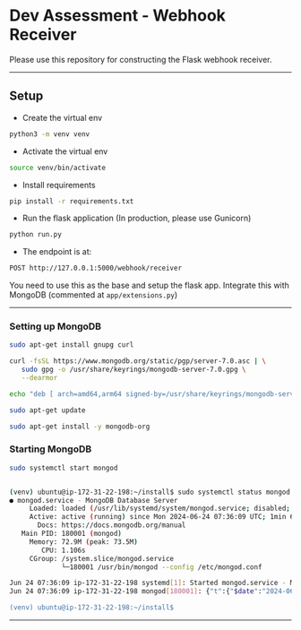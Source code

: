 # Dev Assessment - Webhook Receiver

Please use this repository for constructing the Flask webhook receiver.

*******************

## Setup

* Create the virtual env

```bash
python3 -m venv venv
```

* Activate the virtual env

```bash
source venv/bin/activate
```

* Install requirements

```bash
pip install -r requirements.txt
```

* Run the flask application (In production, please use Gunicorn)

```bash
python run.py
```

* The endpoint is at:

```bash
POST http://127.0.0.1:5000/webhook/receiver
```

You need to use this as the base and setup the flask app. Integrate this with MongoDB (commented at `app/extensions.py`)

*******************

### Setting up MongoDB
```bash
sudo apt-get install gnupg curl

curl -fsSL https://www.mongodb.org/static/pgp/server-7.0.asc | \
   sudo gpg -o /usr/share/keyrings/mongodb-server-7.0.gpg \
   --dearmor

echo "deb [ arch=amd64,arm64 signed-by=/usr/share/keyrings/mongodb-server-7.0.gpg ] https://repo.mongodb.org/apt/ubuntu jammy/mongodb-org/7.0 multiverse" | sudo tee /etc/apt/sources.list.d/mongodb-org-7.0.list

sudo apt-get update

sudo apt-get install -y mongodb-org
```


### Starting MongoDB
```bash
sudo systemctl start mongod


(venv) ubuntu@ip-172-31-22-198:~/install$ sudo systemctl status mongod
● mongod.service - MongoDB Database Server
     Loaded: loaded (/usr/lib/systemd/system/mongod.service; disabled; preset: enabled)
     Active: active (running) since Mon 2024-06-24 07:36:09 UTC; 1min 6s ago
       Docs: https://docs.mongodb.org/manual
   Main PID: 180001 (mongod)
     Memory: 72.9M (peak: 73.5M)
        CPU: 1.106s
     CGroup: /system.slice/mongod.service
             └─180001 /usr/bin/mongod --config /etc/mongod.conf

Jun 24 07:36:09 ip-172-31-22-198 systemd[1]: Started mongod.service - MongoDB Database Server.
Jun 24 07:36:09 ip-172-31-22-198 mongod[180001]: {"t":{"$date":"2024-06-24T07:36:09.756Z"},"s":"I",  "c":"CONTROL",  "id":7484500, ">

(venv) ubuntu@ip-172-31-22-198:~/install$ 
```
----

